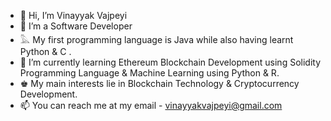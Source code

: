 - 👋 Hi, I’m Vinayyak Vajpeyi
- 👀 I’m a Software Developer
-  𓅓 My first programming language is Java while also having learnt Python & C .
- 🌱 I’m currently learning Ethereum Blockchain Development using Solidity Programming Language & Machine Learning using Python & R.
- ♚ My main interests lie in Blockchain Technology & Cryptocurrency Development.
- 📫 You can reach me at my email - vinayyakvajpeyi@gmail.com

<!---
vinayyak/vinayyak is a ✨ special ✨ repository because its `README.md` (this file) appears on your GitHub profile.
You can click the Preview link to take a look at your changes.
--->
